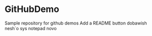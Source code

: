 # GitHubDemo
Sample repository for github demos
Add a README button
dobawish nesh`o sys notepad
novo